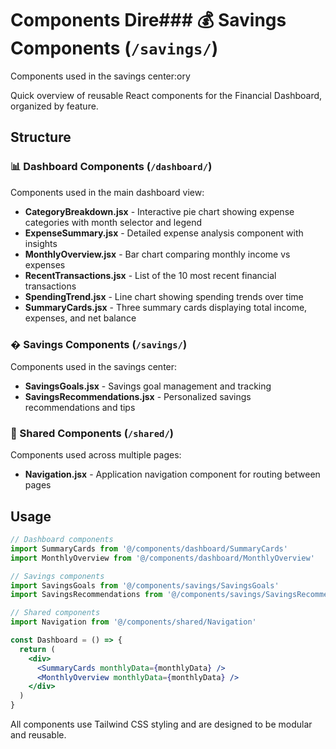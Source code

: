 # Components Dire### 💰 Savings Components (`/savings/`)

Components used in the savings center:ory

Quick overview of reusable React components for the Financial Dashboard, organized by feature.

## Structure

### 📊 Dashboard Components (`/dashboard/`)

Components used in the main dashboard view:

- **CategoryBreakdown.jsx** - Interactive pie chart showing expense categories with month selector and legend
- **ExpenseSummary.jsx** - Detailed expense analysis component with insights
- **MonthlyOverview.jsx** - Bar chart comparing monthly income vs expenses
- **RecentTransactions.jsx** - List of the 10 most recent financial transactions
- **SpendingTrend.jsx** - Line chart showing spending trends over time
- **SummaryCards.jsx** - Three summary cards displaying total income, expenses, and net balance

### � Savings Components (`/savings/`)
Components used in the savings center:

- **SavingsGoals.jsx** - Savings goal management and tracking
- **SavingsRecommendations.jsx** - Personalized savings recommendations and tips

### 🧭 Shared Components (`/shared/`)

Components used across multiple pages:

- **Navigation.jsx** - Application navigation component for routing between pages

## Usage

```jsx
// Dashboard components
import SummaryCards from '@/components/dashboard/SummaryCards'
import MonthlyOverview from '@/components/dashboard/MonthlyOverview'

// Savings components  
import SavingsGoals from '@/components/savings/SavingsGoals'
import SavingsRecommendations from '@/components/savings/SavingsRecommendations'

// Shared components
import Navigation from '@/components/shared/Navigation'

const Dashboard = () => {
  return (
    <div>
      <SummaryCards monthlyData={monthlyData} />
      <MonthlyOverview monthlyData={monthlyData} />
    </div>
  )
}
```

All components use Tailwind CSS styling and are designed to be modular and reusable.
